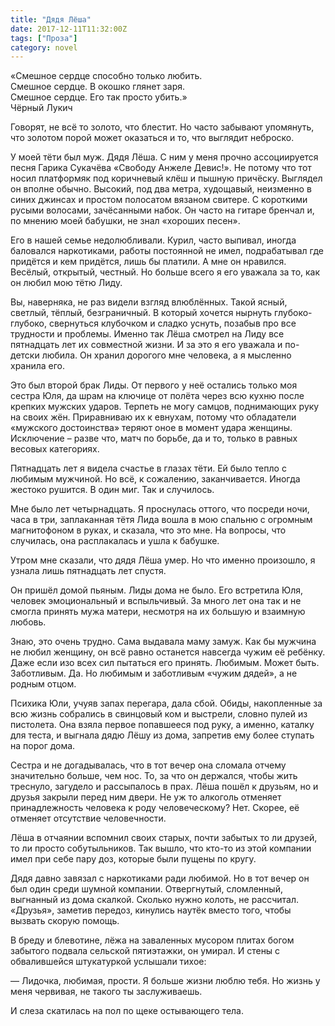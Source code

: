 ```yaml
---
title: "Дядя Лёша"
date: 2017-12-11T11:32:00Z
tags: ["Проза"]
category: novel
---
```


«Смешное сердце способно только любить.  
Смешное сердце. В окошко глянет заря.  
Смешное сердце. Его так просто убить.»  
Чёрный Лукич


Говорят, не всё то золото, что блестит. Но часто забывают упомянуть, что золотом порой может оказаться и то, что выглядит неброско.



У моей тёти был муж. Дядя Лёша. С ним у меня прочно ассоциируется песня Гарика Сукачёва «Свободу Анжеле Девис!». Не потому что тот носил платформяк под коричневый клёш и пышную причёску. Выглядел он вполне обычно. Высокий, под два метра, худощавый, неизменно в синих джинсах и простом полосатом вязаном свитере. С короткими русыми волосами, зачёсанными набок. Он часто на гитаре бренчал и, по мнению моей бабушки, не знал «хороших песен». 

Его в нашей семье недолюбливали. Курил, часто выпивал, иногда баловался наркотиками, работы постоянной не имел, подрабатывал где придётся и кем придётся, лишь бы платили. А мне он нравился. Весёлый, открытый, честный. Но больше всего я его уважала за то, как он любил мою тётю Лиду.

Вы, наверняка, не раз видели взгляд влюблённых. Такой ясный, светлый, тёплый, безграничный. В который хочется нырнуть глубоко-глубоко, свернуться клубочком и сладко уснуть, позабыв про все трудности и проблемы. Именно так Лёша смотрел на Лиду все пятнадцать лет их совместной жизни. И за это я его уважала и по-детски любила. Он хранил дорогого мне человека, а я мысленно хранила его.

Это был второй брак Лиды. От первого у неё остались только моя сестра Юля, да шрам на ключице от полёта через всю кухню после крепких мужских ударов. Терпеть не могу самцов, поднимающих руку на своих жён. Приравниваю их к евнухам, потому что обладатели «мужского достоинства» теряют оное в момент удара женщины. Исключение – разве что, матч по борьбе, да и то, только в равных весовых категориях.

Пятнадцать лет я видела счастье в глазах тёти. Ей было тепло с любимым мужчиной. Но всё, к сожалению, заканчивается. Иногда жестоко рушится. В один миг. Так и случилось.

Мне было лет четырнадцать. Я проснулась оттого, что посреди ночи, часа в три, заплаканная тётя Лида вошла в мою спальню с огромным магнитофоном в руках, и сказала, что это мне. На вопросы, что случилась, она расплакалась и ушла к бабушке.

Утром мне сказали, что дядя Лёша умер. Но что именно произошло, я узнала лишь пятнадцать лет спустя.

Он пришёл домой пьяным. Лиды дома не было. Его встретила Юля, человек эмоциональный и вспыльчивый. За много лет она так и не смогла принять мужа матери, несмотря на их большую и взаимную любовь.

Знаю, это очень трудно. Сама выдавала маму замуж. Как бы мужчина не любил женщину, он всё равно останется навсегда чужим её ребёнку. Даже если изо всех сил пытаться его принять. Любимым. Может быть. Заботливым. Да. Но любимым и заботливым «чужим дядей», а не родным отцом.

Психика Юли, учуяв запах перегара, дала сбой. Обиды, накопленные за всю жизнь собрались в свинцовый ком и выстрели, словно пулей из пистолета. Она взяла первое попавшееся под руку, а именно, каталку для теста, и выгнала дядю Лёшу из дома, запретив ему более ступать на порог дома.

Сестра и не догадывалась, что в тот вечер она сломала отчему значительно больше, чем нос. То, за что он держался, чтобы жить треснуло, загудело и рассыпалось в прах. Лёша пошёл к друзьям, но и друзья закрыли перед ним двери. Не уж то алкоголь отменяет принадлежность человека к роду человеческому? Нет. Скорее, её отменяет отсутствие человечности.

Лёша в отчаянии вспомнил своих старых, почти забытых то ли друзей, то ли просто собутыльников. Так вышло, что кто-то из этой компании имел при себе пару доз, которые были пущены по кругу. 

Дядя давно завязал с наркотиками ради любимой. Но в тот вечер он был один среди шумной компании. Отвергнутый, сломленный, выгнанный из дома скалкой. Сколько нужно колоть, не рассчитал. «Друзья», заметив передоз, кинулись наутёк вместо того, чтобы вызвать скорую помощь. 

В бреду и блевотине, лёжа на заваленных мусором плитах богом забытого подвала сельской пятиэтажки, он умирал. И стены с обвалившейся штукатуркой услышали тихое:

— Лидочка, любимая, прости. Я больше жизни люблю тебя. Но жизнь у меня червивая, не такого ты заслуживаешь.

И слеза скатилась на пол по щеке остывающего тела.


